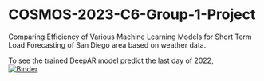 # COSMOS-2023-C6-Group-1-Project
Comparing Efficiency of Various Machine Learning Models for Short Term Load Forecasting of San Diego area based on weather data.


To see the trained DeepAR model predict the last day of 2022,  
[![Binder](https://mybinder.org/badge_logo.svg)](https://mybinder.org/v2/gh/leoS453/COSMOS-2023-C6-Group-1-Project/main?labpath=DeepAR%20Model%2Floadgluonts-2022-12-31-test.ipynb)